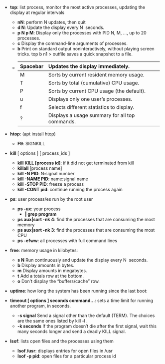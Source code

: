 * **top**: list process, monitor the most active processes, updating the display at regular intervals
	* **nN**: perform N updates, then quit
	* **d N**: Update the display every N  seconds. 
	* **p N p M**: Display only the processes with PID N, M, ..., up to 20 processes. 
	* **c** Display the command-line arguments of processes. 
	* **b** Print on standard output noninteractively, without playing screen tricks. top b n1 > outfile saves a quick snapshot to a file. 
	* |Spacebar |	Updates the display immediately. 		|
	  |:---	    | :---------------------------------------------- 	|
	  |M 	    | Sorts by current resident memory usage.  		|
	  |T 	    | Sorts by total (cumulative) CPU usage. 		|
	  |P   	    | Sorts by current CPU usage (the default).		|
	  |u 	    | Displays only one user’s processes. 		|
	  |f   	    | Selects different statistics to display.		|
	  |?        | Displays a usage summary for all top commands. 	|

* **htop**: (apt install htop)
	* **F9**: SIGNKILL
* **kill** [ options ] [ process_ids ] 
	* **kill KILL [process id]**: if it did not get terminated from kill
	* **killall** [process name]
	* **kill -N PID**: N:signal number 
	* **kill -NAME PID**: name:signal name
	* **kill -STOP PID**: freeze a process 
	* **kill -CONT pid**: continue running the process again 
* **ps**: user process/es run by the root user
	* **ps -ux**: your process 
		* **| grep program**
	* **ps aux|sort -nk 4**: find the processes that are consuming the most memory 
	* **ps aux|sort -nk 3**: find the processes that are consuming the most CPU
	* **ps -efww**: all processes with full command lines 
* **free**: memory usage in kilobytes: 
	* **s N** Run continuously and update the display every N  seconds. 
	* **b** Display amounts in bytes. 
	* **m** Display amounts in megabytes. 
	* **t** Add a totals row at the bottom. 
	* **o** Don’t display the “buffers/cache” row. 
* **uptime**: how long the system has been running since the last boot: 
* **timeout [ options ] seconds command...**: sets a time limit for running another program, in seconds. 
 	* **-s signal** Send a signal other than the default (TERM). The choices are the same ones listed by kill -l . 
 	* **-k seconds** If the program doesn’t die after the first signal, wait this many seconds longer and send a deadly KILL signal. 
* **lsof**: lists open files and the processes using them 
	* **lsof /usr**: displays entries for open files in /usr
	* **lsof -p pid**: open files for a particular process id 